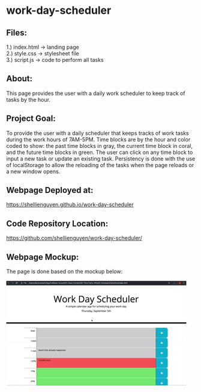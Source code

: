 # work-day-scheduler

Files:
------
1.) index.html -> landing page <br>
2.) style.css -> stylesheet file <br>
3.) script.js -> code to perform all tasks<br>

About:
------
This page provides the user with a daily work scheduler to keep track of tasks by the hour.

Project Goal:
-------------
To provide the user with a daily scheduler that keeps tracks of work tasks during the work hours
of 7AM-5PM.  Time blocks are by the hour and color coded to show: the past time blocks in gray,
the current time block in coral, and the future time blocks in green.  The user can click on
any time block to input a new task or update an existing task.  Persistency is done with the use of
localStorage to allow the reloading of the tasks when the page reloads or a new window opens.

Webpage Deployed at:
--------------------
https://shellienguyen.github.io/work-day-scheduler

Code Repository Location:
-------------------------
https://github.com/shellienguyen/work-day-scheduler/

Webpage Mockup:
---------------
The page is done based on the mockup below:<br><br>
![Mockup](https://github.com/shellienguyen/work-day-scheduler/blob/main/scheduler-mockup.gif)

